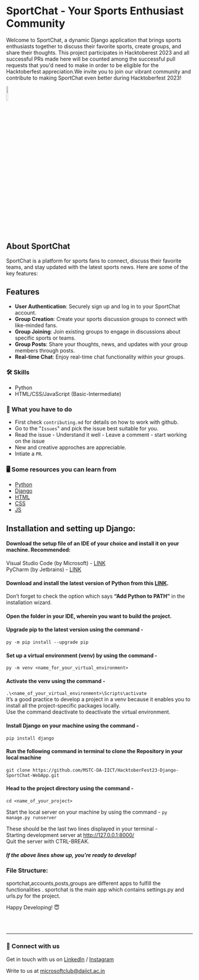  # SportChat - Your Sports Enthusiast Community
Welcome to SportChat, a dynamic Django application that brings sports enthusiasts together to discuss their favorite sports, create groups, and share their thoughts. This project participates in Hacktoberest 2023 and all successful PRs made here will be counted among the  successful pull requests that you'd need to make in order to be eligible for the Hacktoberfest appreciation.We invite you to join our vibrant community and contribute to making SportChat even better during Hacktoberfest 2023!


<img src="https://res.cloudinary.com/dbvyvfe61/image/upload/v1619799241/Cicada%203301:%20Reinvented/MSTC_ffmo9v.png" width="10%">










## About SportChat

SportChat is a platform for sports fans to connect, discuss their favorite teams, and stay updated with the latest sports news. Here are some of the key features:

## Features

- **User Authentication**: Securely sign up and log in to your SportChat account.
- **Group Creation**: Create your sports discussion groups to connect with like-minded fans.
- **Group Joining**: Join existing groups to engage in discussions about specific sports or teams.
- **Group Posts**: Share your thoughts, news, and updates with your group members through posts.
- **Real-time Chat**: Enjoy real-time chat functionality within your groups.

### :hammer_and_wrench: Skills
* Python 
* HTML/CSS/JavaScript (Basic-Intermediate)


### :dart: What you have to do
* First check `contributing.md` for details on how to work with github.
* Go to the "`Issues`" and pick the issue best suitable for you. 
* Read the issue - Understand it well - Leave a comment - start working on the issue
* New and creative approches are appreciable.
* Intiate a `PR`.


### :desktop_computer: Some resources you can learn from
  * [Python](https://docs.python.org/)
  * [Django](https://docs.djangoproject.com/en/4.1/)
  * [HTML](https://www.w3schools.com/html/default.asp)
  * [CSS](https://www.w3schools.com/css/default.asp)
  * [JS](https://www.w3schools.com/js/)

## Installation and setting up Django:

#### Download the setup file of an IDE of your choice and install it on your machine. Recommended:  
Visual Studio Code (by Microsoft) - [LINK](https://code.visualstudio.com/download)  
PyCharm (by Jetbrains) - [LINK](https://www.jetbrains.com/pycharm/download/#section=windows)  

#### Download and install the latest version of Python from this [LINK](https://www.python.org/downloads/).  
Don’t forget to check the option which says **“Add Python to PATH”** in the installation wizard.

#### Open the folder in your IDE, wherein you want to build the project.  

#### Upgrade pip to the latest version using the command -
```py -m pip install --upgrade pip```

#### Set up a virtual environment (venv) by using the command -
```py -m venv <name_for_your_virtual_environment>```

#### Activate the venv using the command -
```.\<name_of_your_virtual_environment>\Scripts\activate```  
It’s a good practice to develop a project in a venv because it enables you to install all the project-specific packages locally.  
Use the command deactivate to deactivate the virtual environment.

#### Install Django on your machine using the command -
```pip install django```

#### Run the following command in terminal to clone the Repository in your local machine  
`git clone https://github.com/MSTC-DA-IICT/HacktoberFest23-Django-SportChat-WebApp.git`  

#### Head to the project directory using the command -
```cd <name_of_your_project>```

Start the local server on your machine by using the command -
```py manage.py runserver```

These should be the last two lines displayed in your terminal -  
Starting development server at http://127.0.0.1:8000/  
Quit the server with CTRL-BREAK.  

##### If the above lines show up, you're ready to develop!


### File Structure:
sportchat,accounts,posts,groups are different apps to fulfill the functionalities .
sportchat is the main app which contains settings.py and urls.py for the project.

Happy Developing! :innocent:

<br><br>

---
  
### 🔗 Connect with us
Get in touch with us on [LinkedIn](https://www.linkedin.com/in/microsoft-student-technical-club-daiict/) / [Instagram](https://www.instagram.com/mstc.daiict/)

Write to us at microsoftclub@daiict.ac.in
